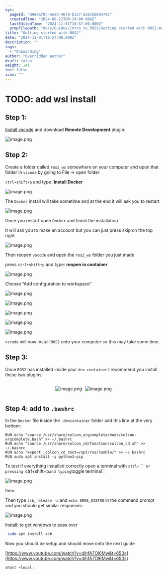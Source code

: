 ```yaml
---
sys:
  pageId: "89e0a78c-4e2b-4070-b327-d28cb0694742"
  createdTime: "2024-08-21T00:24:00.000Z"
  lastEditedTime: "2024-11-01T18:57:00.000Z"
  propFilepath: "docs/Guides/intro_to_ROS2/Getting started with ROS2.md"
title: "Getting started with ROS2"
date: "2024-11-01T18:57:00.000Z"
description: ""
tags:
  - "Onboarding"
author: "Overridden author"
draft: false
weight: 141
toc: false
icon: ""
---
```


# TODO: add wsl install

## Step 1:

[Install vscode](https://code.visualstudio.com/download) and download **Remote Development** plugin:

![image.png](https://prod-files-secure.s3.us-west-2.amazonaws.com/d518164a-d88e-44d1-a4ee-3adb3bd8bce0/efb52993-1881-4a40-b95e-6f020334f022/image.png?X-Amz-Algorithm=AWS4-HMAC-SHA256&X-Amz-Content-Sha256=UNSIGNED-PAYLOAD&X-Amz-Credential=ASIAZI2LB466SXF6W4DI%2F20250206%2Fus-west-2%2Fs3%2Faws4_request&X-Amz-Date=20250206T220742Z&X-Amz-Expires=3600&X-Amz-Security-Token=IQoJb3JpZ2luX2VjEE0aCXVzLXdlc3QtMiJHMEUCIQDE01GiX2yKE2VmOjsnBNInttbM98G8NfsrS27kNSQ49AIgf%2BkOy80iXrp50bLxWzAMizKkiEBfpW17EcfLd65%2B1N4q%2FwMIZhAAGgw2Mzc0MjMxODM4MDUiDP71e3IrHQU4NygjoSrcA0fmaCvxVCqDbAQX5j7kCIUsencC8bucTbyjZrIcVL38cgooF8rOZGwAgWPWP1QEt4eN9UePee7FH4EWzUUPLSEZX8zTjjA3IeTjG4hFrg51HmeQXJ3IN04LHT1yIPEouqfmDsSZKVmJPBMXTALnHOcvwYEy2tFmSxOkMtfpJDlNxu4A%2FUuK1YwCxsPEib7%2FwlgqXrD%2Bp%2FEEXPhKFfAl9ds9%2BWn3ONXawJpANKXA19E8%2Bo5KC9O4TMsEmkFjLCrkj4Fnzg30Y5RIK6n372wTzAsxcvJJcUrdvaAItFI5TlfAN9GUfcGnE5VNWOjYdwSpwuHYZtfbU3MfqX%2BriwsfgMJt3alnk6FiMu%2FMHnr3drBQBHaLbuBmt6940TZWRhII1z2RCj2%2BWqf7ienIhHbbyL%2B1GZff1RxISkJJ%2BojiqYsMKjRL69IBKbeSyPeRCruHgEgt18Lvs8rOtca8IvBEvhlK8eCplAqeHp0Y9FY8MRrXrxqOb8U%2FPeA8zOJo%2BJY%2FDMtJYR60vMQxnhmkfLF2sAUHXl%2F8a27B%2Bzx%2Bngd9tpxd5K%2FbW9fQl38xcBvC3eMLlBw6SJs2ZDGHmudEJ3%2Ftt9r5oYrinc01KNaMZdBuvfTkR%2BUR32Uyr02c6ATJMJa5lL0GOqUBsUKDAqV09amI8dk7IuVlQTHdfNn3dtTvywK7DlzWIbQBI2LIABFmpk%2Bn14NPpdXxhCwnaaaAi9F5hWPiHn%2BYksiqvFeQMxuFQHeMG%2FlOEJFmnhVyGf8No0LGlpP4BuZMVxSVImunY7d%2BeuOcNr8Lom2nYbM5LpqZVmIuwxr63wj8zjprvuGOqaJlxbkdsmU7tPdoKTjLy4tInHVVjeJYlvuUuuV3&X-Amz-Signature=42cb2230ca524bc40092d474c37dc4f1e176d32dd15554824bcbc3247aa465b0&X-Amz-SignedHeaders=host&x-id=GetObject)

## Step 2:

Create a folder called `ros2_ws` somewhere on your computer and open that folder in `vscode` by going to File → open folder 

`ctrl+shift+p` and type: **Install Docker**

![image.png](https://prod-files-secure.s3.us-west-2.amazonaws.com/d518164a-d88e-44d1-a4ee-3adb3bd8bce0/2269dc0e-1cd5-47ff-bceb-c04ad9b2eab0/image.png?X-Amz-Algorithm=AWS4-HMAC-SHA256&X-Amz-Content-Sha256=UNSIGNED-PAYLOAD&X-Amz-Credential=ASIAZI2LB466SXF6W4DI%2F20250206%2Fus-west-2%2Fs3%2Faws4_request&X-Amz-Date=20250206T220742Z&X-Amz-Expires=3600&X-Amz-Security-Token=IQoJb3JpZ2luX2VjEE0aCXVzLXdlc3QtMiJHMEUCIQDE01GiX2yKE2VmOjsnBNInttbM98G8NfsrS27kNSQ49AIgf%2BkOy80iXrp50bLxWzAMizKkiEBfpW17EcfLd65%2B1N4q%2FwMIZhAAGgw2Mzc0MjMxODM4MDUiDP71e3IrHQU4NygjoSrcA0fmaCvxVCqDbAQX5j7kCIUsencC8bucTbyjZrIcVL38cgooF8rOZGwAgWPWP1QEt4eN9UePee7FH4EWzUUPLSEZX8zTjjA3IeTjG4hFrg51HmeQXJ3IN04LHT1yIPEouqfmDsSZKVmJPBMXTALnHOcvwYEy2tFmSxOkMtfpJDlNxu4A%2FUuK1YwCxsPEib7%2FwlgqXrD%2Bp%2FEEXPhKFfAl9ds9%2BWn3ONXawJpANKXA19E8%2Bo5KC9O4TMsEmkFjLCrkj4Fnzg30Y5RIK6n372wTzAsxcvJJcUrdvaAItFI5TlfAN9GUfcGnE5VNWOjYdwSpwuHYZtfbU3MfqX%2BriwsfgMJt3alnk6FiMu%2FMHnr3drBQBHaLbuBmt6940TZWRhII1z2RCj2%2BWqf7ienIhHbbyL%2B1GZff1RxISkJJ%2BojiqYsMKjRL69IBKbeSyPeRCruHgEgt18Lvs8rOtca8IvBEvhlK8eCplAqeHp0Y9FY8MRrXrxqOb8U%2FPeA8zOJo%2BJY%2FDMtJYR60vMQxnhmkfLF2sAUHXl%2F8a27B%2Bzx%2Bngd9tpxd5K%2FbW9fQl38xcBvC3eMLlBw6SJs2ZDGHmudEJ3%2Ftt9r5oYrinc01KNaMZdBuvfTkR%2BUR32Uyr02c6ATJMJa5lL0GOqUBsUKDAqV09amI8dk7IuVlQTHdfNn3dtTvywK7DlzWIbQBI2LIABFmpk%2Bn14NPpdXxhCwnaaaAi9F5hWPiHn%2BYksiqvFeQMxuFQHeMG%2FlOEJFmnhVyGf8No0LGlpP4BuZMVxSVImunY7d%2BeuOcNr8Lom2nYbM5LpqZVmIuwxr63wj8zjprvuGOqaJlxbkdsmU7tPdoKTjLy4tInHVVjeJYlvuUuuV3&X-Amz-Signature=609f6afcd71a8ae4a02971c397bebb83d88afeb89dccd72bf0b215190b6bcdd5&X-Amz-SignedHeaders=host&x-id=GetObject)

The `Docker` install will take sometime and at the end it will ask you to restart

![image.png](https://prod-files-secure.s3.us-west-2.amazonaws.com/d518164a-d88e-44d1-a4ee-3adb3bd8bce0/ed233f78-be33-4b1f-b89c-9c346c0e961e/image.png?X-Amz-Algorithm=AWS4-HMAC-SHA256&X-Amz-Content-Sha256=UNSIGNED-PAYLOAD&X-Amz-Credential=ASIAZI2LB466SXF6W4DI%2F20250206%2Fus-west-2%2Fs3%2Faws4_request&X-Amz-Date=20250206T220742Z&X-Amz-Expires=3600&X-Amz-Security-Token=IQoJb3JpZ2luX2VjEE0aCXVzLXdlc3QtMiJHMEUCIQDE01GiX2yKE2VmOjsnBNInttbM98G8NfsrS27kNSQ49AIgf%2BkOy80iXrp50bLxWzAMizKkiEBfpW17EcfLd65%2B1N4q%2FwMIZhAAGgw2Mzc0MjMxODM4MDUiDP71e3IrHQU4NygjoSrcA0fmaCvxVCqDbAQX5j7kCIUsencC8bucTbyjZrIcVL38cgooF8rOZGwAgWPWP1QEt4eN9UePee7FH4EWzUUPLSEZX8zTjjA3IeTjG4hFrg51HmeQXJ3IN04LHT1yIPEouqfmDsSZKVmJPBMXTALnHOcvwYEy2tFmSxOkMtfpJDlNxu4A%2FUuK1YwCxsPEib7%2FwlgqXrD%2Bp%2FEEXPhKFfAl9ds9%2BWn3ONXawJpANKXA19E8%2Bo5KC9O4TMsEmkFjLCrkj4Fnzg30Y5RIK6n372wTzAsxcvJJcUrdvaAItFI5TlfAN9GUfcGnE5VNWOjYdwSpwuHYZtfbU3MfqX%2BriwsfgMJt3alnk6FiMu%2FMHnr3drBQBHaLbuBmt6940TZWRhII1z2RCj2%2BWqf7ienIhHbbyL%2B1GZff1RxISkJJ%2BojiqYsMKjRL69IBKbeSyPeRCruHgEgt18Lvs8rOtca8IvBEvhlK8eCplAqeHp0Y9FY8MRrXrxqOb8U%2FPeA8zOJo%2BJY%2FDMtJYR60vMQxnhmkfLF2sAUHXl%2F8a27B%2Bzx%2Bngd9tpxd5K%2FbW9fQl38xcBvC3eMLlBw6SJs2ZDGHmudEJ3%2Ftt9r5oYrinc01KNaMZdBuvfTkR%2BUR32Uyr02c6ATJMJa5lL0GOqUBsUKDAqV09amI8dk7IuVlQTHdfNn3dtTvywK7DlzWIbQBI2LIABFmpk%2Bn14NPpdXxhCwnaaaAi9F5hWPiHn%2BYksiqvFeQMxuFQHeMG%2FlOEJFmnhVyGf8No0LGlpP4BuZMVxSVImunY7d%2BeuOcNr8Lom2nYbM5LpqZVmIuwxr63wj8zjprvuGOqaJlxbkdsmU7tPdoKTjLy4tInHVVjeJYlvuUuuV3&X-Amz-Signature=31c8b8758e5448dfd4e9b3d63d85c7c008e82b0c07f956b17a60d7341b9600e3&X-Amz-SignedHeaders=host&x-id=GetObject)

Once you restart open `Docker` and finish the installation

It will ask you to make an account but you can just press skip on the top right

![image.png](https://prod-files-secure.s3.us-west-2.amazonaws.com/d518164a-d88e-44d1-a4ee-3adb3bd8bce0/21010ad9-1659-4fd9-9f59-9932a09b2a3d/image.png?X-Amz-Algorithm=AWS4-HMAC-SHA256&X-Amz-Content-Sha256=UNSIGNED-PAYLOAD&X-Amz-Credential=ASIAZI2LB466SXF6W4DI%2F20250206%2Fus-west-2%2Fs3%2Faws4_request&X-Amz-Date=20250206T220742Z&X-Amz-Expires=3600&X-Amz-Security-Token=IQoJb3JpZ2luX2VjEE0aCXVzLXdlc3QtMiJHMEUCIQDE01GiX2yKE2VmOjsnBNInttbM98G8NfsrS27kNSQ49AIgf%2BkOy80iXrp50bLxWzAMizKkiEBfpW17EcfLd65%2B1N4q%2FwMIZhAAGgw2Mzc0MjMxODM4MDUiDP71e3IrHQU4NygjoSrcA0fmaCvxVCqDbAQX5j7kCIUsencC8bucTbyjZrIcVL38cgooF8rOZGwAgWPWP1QEt4eN9UePee7FH4EWzUUPLSEZX8zTjjA3IeTjG4hFrg51HmeQXJ3IN04LHT1yIPEouqfmDsSZKVmJPBMXTALnHOcvwYEy2tFmSxOkMtfpJDlNxu4A%2FUuK1YwCxsPEib7%2FwlgqXrD%2Bp%2FEEXPhKFfAl9ds9%2BWn3ONXawJpANKXA19E8%2Bo5KC9O4TMsEmkFjLCrkj4Fnzg30Y5RIK6n372wTzAsxcvJJcUrdvaAItFI5TlfAN9GUfcGnE5VNWOjYdwSpwuHYZtfbU3MfqX%2BriwsfgMJt3alnk6FiMu%2FMHnr3drBQBHaLbuBmt6940TZWRhII1z2RCj2%2BWqf7ienIhHbbyL%2B1GZff1RxISkJJ%2BojiqYsMKjRL69IBKbeSyPeRCruHgEgt18Lvs8rOtca8IvBEvhlK8eCplAqeHp0Y9FY8MRrXrxqOb8U%2FPeA8zOJo%2BJY%2FDMtJYR60vMQxnhmkfLF2sAUHXl%2F8a27B%2Bzx%2Bngd9tpxd5K%2FbW9fQl38xcBvC3eMLlBw6SJs2ZDGHmudEJ3%2Ftt9r5oYrinc01KNaMZdBuvfTkR%2BUR32Uyr02c6ATJMJa5lL0GOqUBsUKDAqV09amI8dk7IuVlQTHdfNn3dtTvywK7DlzWIbQBI2LIABFmpk%2Bn14NPpdXxhCwnaaaAi9F5hWPiHn%2BYksiqvFeQMxuFQHeMG%2FlOEJFmnhVyGf8No0LGlpP4BuZMVxSVImunY7d%2BeuOcNr8Lom2nYbM5LpqZVmIuwxr63wj8zjprvuGOqaJlxbkdsmU7tPdoKTjLy4tInHVVjeJYlvuUuuV3&X-Amz-Signature=1acb7f0cac3f4d40fdd2e4caeca70a054558ab2248718ea0040a3df9dc543ca2&X-Amz-SignedHeaders=host&x-id=GetObject)

Then reopen `vscode` and open the `ros2_ws` folder you just made

press `ctrl+shift+p` and type: **reopen in container**

![image.png](https://prod-files-secure.s3.us-west-2.amazonaws.com/d518164a-d88e-44d1-a4ee-3adb3bd8bce0/4e93b8c2-41ad-488c-8095-c74205196118/image.png?X-Amz-Algorithm=AWS4-HMAC-SHA256&X-Amz-Content-Sha256=UNSIGNED-PAYLOAD&X-Amz-Credential=ASIAZI2LB466SXF6W4DI%2F20250206%2Fus-west-2%2Fs3%2Faws4_request&X-Amz-Date=20250206T220742Z&X-Amz-Expires=3600&X-Amz-Security-Token=IQoJb3JpZ2luX2VjEE0aCXVzLXdlc3QtMiJHMEUCIQDE01GiX2yKE2VmOjsnBNInttbM98G8NfsrS27kNSQ49AIgf%2BkOy80iXrp50bLxWzAMizKkiEBfpW17EcfLd65%2B1N4q%2FwMIZhAAGgw2Mzc0MjMxODM4MDUiDP71e3IrHQU4NygjoSrcA0fmaCvxVCqDbAQX5j7kCIUsencC8bucTbyjZrIcVL38cgooF8rOZGwAgWPWP1QEt4eN9UePee7FH4EWzUUPLSEZX8zTjjA3IeTjG4hFrg51HmeQXJ3IN04LHT1yIPEouqfmDsSZKVmJPBMXTALnHOcvwYEy2tFmSxOkMtfpJDlNxu4A%2FUuK1YwCxsPEib7%2FwlgqXrD%2Bp%2FEEXPhKFfAl9ds9%2BWn3ONXawJpANKXA19E8%2Bo5KC9O4TMsEmkFjLCrkj4Fnzg30Y5RIK6n372wTzAsxcvJJcUrdvaAItFI5TlfAN9GUfcGnE5VNWOjYdwSpwuHYZtfbU3MfqX%2BriwsfgMJt3alnk6FiMu%2FMHnr3drBQBHaLbuBmt6940TZWRhII1z2RCj2%2BWqf7ienIhHbbyL%2B1GZff1RxISkJJ%2BojiqYsMKjRL69IBKbeSyPeRCruHgEgt18Lvs8rOtca8IvBEvhlK8eCplAqeHp0Y9FY8MRrXrxqOb8U%2FPeA8zOJo%2BJY%2FDMtJYR60vMQxnhmkfLF2sAUHXl%2F8a27B%2Bzx%2Bngd9tpxd5K%2FbW9fQl38xcBvC3eMLlBw6SJs2ZDGHmudEJ3%2Ftt9r5oYrinc01KNaMZdBuvfTkR%2BUR32Uyr02c6ATJMJa5lL0GOqUBsUKDAqV09amI8dk7IuVlQTHdfNn3dtTvywK7DlzWIbQBI2LIABFmpk%2Bn14NPpdXxhCwnaaaAi9F5hWPiHn%2BYksiqvFeQMxuFQHeMG%2FlOEJFmnhVyGf8No0LGlpP4BuZMVxSVImunY7d%2BeuOcNr8Lom2nYbM5LpqZVmIuwxr63wj8zjprvuGOqaJlxbkdsmU7tPdoKTjLy4tInHVVjeJYlvuUuuV3&X-Amz-Signature=4c327cef976a06060c34a2293b52f036dde05bf0874ce14c750d1701b303650d&X-Amz-SignedHeaders=host&x-id=GetObject)

Choose “Add configuration to workspace”

![image.png](https://prod-files-secure.s3.us-west-2.amazonaws.com/d518164a-d88e-44d1-a4ee-3adb3bd8bce0/9560b282-5060-4989-ba37-97e7b2c22476/image.png?X-Amz-Algorithm=AWS4-HMAC-SHA256&X-Amz-Content-Sha256=UNSIGNED-PAYLOAD&X-Amz-Credential=ASIAZI2LB466SXF6W4DI%2F20250206%2Fus-west-2%2Fs3%2Faws4_request&X-Amz-Date=20250206T220742Z&X-Amz-Expires=3600&X-Amz-Security-Token=IQoJb3JpZ2luX2VjEE0aCXVzLXdlc3QtMiJHMEUCIQDE01GiX2yKE2VmOjsnBNInttbM98G8NfsrS27kNSQ49AIgf%2BkOy80iXrp50bLxWzAMizKkiEBfpW17EcfLd65%2B1N4q%2FwMIZhAAGgw2Mzc0MjMxODM4MDUiDP71e3IrHQU4NygjoSrcA0fmaCvxVCqDbAQX5j7kCIUsencC8bucTbyjZrIcVL38cgooF8rOZGwAgWPWP1QEt4eN9UePee7FH4EWzUUPLSEZX8zTjjA3IeTjG4hFrg51HmeQXJ3IN04LHT1yIPEouqfmDsSZKVmJPBMXTALnHOcvwYEy2tFmSxOkMtfpJDlNxu4A%2FUuK1YwCxsPEib7%2FwlgqXrD%2Bp%2FEEXPhKFfAl9ds9%2BWn3ONXawJpANKXA19E8%2Bo5KC9O4TMsEmkFjLCrkj4Fnzg30Y5RIK6n372wTzAsxcvJJcUrdvaAItFI5TlfAN9GUfcGnE5VNWOjYdwSpwuHYZtfbU3MfqX%2BriwsfgMJt3alnk6FiMu%2FMHnr3drBQBHaLbuBmt6940TZWRhII1z2RCj2%2BWqf7ienIhHbbyL%2B1GZff1RxISkJJ%2BojiqYsMKjRL69IBKbeSyPeRCruHgEgt18Lvs8rOtca8IvBEvhlK8eCplAqeHp0Y9FY8MRrXrxqOb8U%2FPeA8zOJo%2BJY%2FDMtJYR60vMQxnhmkfLF2sAUHXl%2F8a27B%2Bzx%2Bngd9tpxd5K%2FbW9fQl38xcBvC3eMLlBw6SJs2ZDGHmudEJ3%2Ftt9r5oYrinc01KNaMZdBuvfTkR%2BUR32Uyr02c6ATJMJa5lL0GOqUBsUKDAqV09amI8dk7IuVlQTHdfNn3dtTvywK7DlzWIbQBI2LIABFmpk%2Bn14NPpdXxhCwnaaaAi9F5hWPiHn%2BYksiqvFeQMxuFQHeMG%2FlOEJFmnhVyGf8No0LGlpP4BuZMVxSVImunY7d%2BeuOcNr8Lom2nYbM5LpqZVmIuwxr63wj8zjprvuGOqaJlxbkdsmU7tPdoKTjLy4tInHVVjeJYlvuUuuV3&X-Amz-Signature=701fb95d0a25b87cd4a3f5997a6fedc693c8f9e76fec1045d3d583d38101a752&X-Amz-SignedHeaders=host&x-id=GetObject)

![image.png](https://prod-files-secure.s3.us-west-2.amazonaws.com/d518164a-d88e-44d1-a4ee-3adb3bd8bce0/2ee63f81-886b-48e8-a553-dc6e5eac99e4/image.png?X-Amz-Algorithm=AWS4-HMAC-SHA256&X-Amz-Content-Sha256=UNSIGNED-PAYLOAD&X-Amz-Credential=ASIAZI2LB466SXF6W4DI%2F20250206%2Fus-west-2%2Fs3%2Faws4_request&X-Amz-Date=20250206T220742Z&X-Amz-Expires=3600&X-Amz-Security-Token=IQoJb3JpZ2luX2VjEE0aCXVzLXdlc3QtMiJHMEUCIQDE01GiX2yKE2VmOjsnBNInttbM98G8NfsrS27kNSQ49AIgf%2BkOy80iXrp50bLxWzAMizKkiEBfpW17EcfLd65%2B1N4q%2FwMIZhAAGgw2Mzc0MjMxODM4MDUiDP71e3IrHQU4NygjoSrcA0fmaCvxVCqDbAQX5j7kCIUsencC8bucTbyjZrIcVL38cgooF8rOZGwAgWPWP1QEt4eN9UePee7FH4EWzUUPLSEZX8zTjjA3IeTjG4hFrg51HmeQXJ3IN04LHT1yIPEouqfmDsSZKVmJPBMXTALnHOcvwYEy2tFmSxOkMtfpJDlNxu4A%2FUuK1YwCxsPEib7%2FwlgqXrD%2Bp%2FEEXPhKFfAl9ds9%2BWn3ONXawJpANKXA19E8%2Bo5KC9O4TMsEmkFjLCrkj4Fnzg30Y5RIK6n372wTzAsxcvJJcUrdvaAItFI5TlfAN9GUfcGnE5VNWOjYdwSpwuHYZtfbU3MfqX%2BriwsfgMJt3alnk6FiMu%2FMHnr3drBQBHaLbuBmt6940TZWRhII1z2RCj2%2BWqf7ienIhHbbyL%2B1GZff1RxISkJJ%2BojiqYsMKjRL69IBKbeSyPeRCruHgEgt18Lvs8rOtca8IvBEvhlK8eCplAqeHp0Y9FY8MRrXrxqOb8U%2FPeA8zOJo%2BJY%2FDMtJYR60vMQxnhmkfLF2sAUHXl%2F8a27B%2Bzx%2Bngd9tpxd5K%2FbW9fQl38xcBvC3eMLlBw6SJs2ZDGHmudEJ3%2Ftt9r5oYrinc01KNaMZdBuvfTkR%2BUR32Uyr02c6ATJMJa5lL0GOqUBsUKDAqV09amI8dk7IuVlQTHdfNn3dtTvywK7DlzWIbQBI2LIABFmpk%2Bn14NPpdXxhCwnaaaAi9F5hWPiHn%2BYksiqvFeQMxuFQHeMG%2FlOEJFmnhVyGf8No0LGlpP4BuZMVxSVImunY7d%2BeuOcNr8Lom2nYbM5LpqZVmIuwxr63wj8zjprvuGOqaJlxbkdsmU7tPdoKTjLy4tInHVVjeJYlvuUuuV3&X-Amz-Signature=3796f603d112a9a564a285fcb4540a735907fe1e8e06b6a5db19e71bd0dc353c&X-Amz-SignedHeaders=host&x-id=GetObject)

![image.png](https://prod-files-secure.s3.us-west-2.amazonaws.com/d518164a-d88e-44d1-a4ee-3adb3bd8bce0/ae1580b2-b048-407e-aed9-b584224a7a04/image.png?X-Amz-Algorithm=AWS4-HMAC-SHA256&X-Amz-Content-Sha256=UNSIGNED-PAYLOAD&X-Amz-Credential=ASIAZI2LB466SXF6W4DI%2F20250206%2Fus-west-2%2Fs3%2Faws4_request&X-Amz-Date=20250206T220742Z&X-Amz-Expires=3600&X-Amz-Security-Token=IQoJb3JpZ2luX2VjEE0aCXVzLXdlc3QtMiJHMEUCIQDE01GiX2yKE2VmOjsnBNInttbM98G8NfsrS27kNSQ49AIgf%2BkOy80iXrp50bLxWzAMizKkiEBfpW17EcfLd65%2B1N4q%2FwMIZhAAGgw2Mzc0MjMxODM4MDUiDP71e3IrHQU4NygjoSrcA0fmaCvxVCqDbAQX5j7kCIUsencC8bucTbyjZrIcVL38cgooF8rOZGwAgWPWP1QEt4eN9UePee7FH4EWzUUPLSEZX8zTjjA3IeTjG4hFrg51HmeQXJ3IN04LHT1yIPEouqfmDsSZKVmJPBMXTALnHOcvwYEy2tFmSxOkMtfpJDlNxu4A%2FUuK1YwCxsPEib7%2FwlgqXrD%2Bp%2FEEXPhKFfAl9ds9%2BWn3ONXawJpANKXA19E8%2Bo5KC9O4TMsEmkFjLCrkj4Fnzg30Y5RIK6n372wTzAsxcvJJcUrdvaAItFI5TlfAN9GUfcGnE5VNWOjYdwSpwuHYZtfbU3MfqX%2BriwsfgMJt3alnk6FiMu%2FMHnr3drBQBHaLbuBmt6940TZWRhII1z2RCj2%2BWqf7ienIhHbbyL%2B1GZff1RxISkJJ%2BojiqYsMKjRL69IBKbeSyPeRCruHgEgt18Lvs8rOtca8IvBEvhlK8eCplAqeHp0Y9FY8MRrXrxqOb8U%2FPeA8zOJo%2BJY%2FDMtJYR60vMQxnhmkfLF2sAUHXl%2F8a27B%2Bzx%2Bngd9tpxd5K%2FbW9fQl38xcBvC3eMLlBw6SJs2ZDGHmudEJ3%2Ftt9r5oYrinc01KNaMZdBuvfTkR%2BUR32Uyr02c6ATJMJa5lL0GOqUBsUKDAqV09amI8dk7IuVlQTHdfNn3dtTvywK7DlzWIbQBI2LIABFmpk%2Bn14NPpdXxhCwnaaaAi9F5hWPiHn%2BYksiqvFeQMxuFQHeMG%2FlOEJFmnhVyGf8No0LGlpP4BuZMVxSVImunY7d%2BeuOcNr8Lom2nYbM5LpqZVmIuwxr63wj8zjprvuGOqaJlxbkdsmU7tPdoKTjLy4tInHVVjeJYlvuUuuV3&X-Amz-Signature=0c2aaaddcc787d3b7b823cf15554a5ec8032fba28d971cfcd3c7a0b0cd20e2d1&X-Amz-SignedHeaders=host&x-id=GetObject)

![image.png](https://prod-files-secure.s3.us-west-2.amazonaws.com/d518164a-d88e-44d1-a4ee-3adb3bd8bce0/53255b28-f75e-430f-b9e3-c0ac8577e42b/image.png?X-Amz-Algorithm=AWS4-HMAC-SHA256&X-Amz-Content-Sha256=UNSIGNED-PAYLOAD&X-Amz-Credential=ASIAZI2LB466SXF6W4DI%2F20250206%2Fus-west-2%2Fs3%2Faws4_request&X-Amz-Date=20250206T220742Z&X-Amz-Expires=3600&X-Amz-Security-Token=IQoJb3JpZ2luX2VjEE0aCXVzLXdlc3QtMiJHMEUCIQDE01GiX2yKE2VmOjsnBNInttbM98G8NfsrS27kNSQ49AIgf%2BkOy80iXrp50bLxWzAMizKkiEBfpW17EcfLd65%2B1N4q%2FwMIZhAAGgw2Mzc0MjMxODM4MDUiDP71e3IrHQU4NygjoSrcA0fmaCvxVCqDbAQX5j7kCIUsencC8bucTbyjZrIcVL38cgooF8rOZGwAgWPWP1QEt4eN9UePee7FH4EWzUUPLSEZX8zTjjA3IeTjG4hFrg51HmeQXJ3IN04LHT1yIPEouqfmDsSZKVmJPBMXTALnHOcvwYEy2tFmSxOkMtfpJDlNxu4A%2FUuK1YwCxsPEib7%2FwlgqXrD%2Bp%2FEEXPhKFfAl9ds9%2BWn3ONXawJpANKXA19E8%2Bo5KC9O4TMsEmkFjLCrkj4Fnzg30Y5RIK6n372wTzAsxcvJJcUrdvaAItFI5TlfAN9GUfcGnE5VNWOjYdwSpwuHYZtfbU3MfqX%2BriwsfgMJt3alnk6FiMu%2FMHnr3drBQBHaLbuBmt6940TZWRhII1z2RCj2%2BWqf7ienIhHbbyL%2B1GZff1RxISkJJ%2BojiqYsMKjRL69IBKbeSyPeRCruHgEgt18Lvs8rOtca8IvBEvhlK8eCplAqeHp0Y9FY8MRrXrxqOb8U%2FPeA8zOJo%2BJY%2FDMtJYR60vMQxnhmkfLF2sAUHXl%2F8a27B%2Bzx%2Bngd9tpxd5K%2FbW9fQl38xcBvC3eMLlBw6SJs2ZDGHmudEJ3%2Ftt9r5oYrinc01KNaMZdBuvfTkR%2BUR32Uyr02c6ATJMJa5lL0GOqUBsUKDAqV09amI8dk7IuVlQTHdfNn3dtTvywK7DlzWIbQBI2LIABFmpk%2Bn14NPpdXxhCwnaaaAi9F5hWPiHn%2BYksiqvFeQMxuFQHeMG%2FlOEJFmnhVyGf8No0LGlpP4BuZMVxSVImunY7d%2BeuOcNr8Lom2nYbM5LpqZVmIuwxr63wj8zjprvuGOqaJlxbkdsmU7tPdoKTjLy4tInHVVjeJYlvuUuuV3&X-Amz-Signature=fff1919fbb91b23048952f0969358a997c5f162d2dfe7fedf242e6b4c2d83415&X-Amz-SignedHeaders=host&x-id=GetObject)

![image.png](https://prod-files-secure.s3.us-west-2.amazonaws.com/d518164a-d88e-44d1-a4ee-3adb3bd8bce0/7c562767-5af9-4ffb-97d1-327bcdf4ee00/image.png?X-Amz-Algorithm=AWS4-HMAC-SHA256&X-Amz-Content-Sha256=UNSIGNED-PAYLOAD&X-Amz-Credential=ASIAZI2LB466SXF6W4DI%2F20250206%2Fus-west-2%2Fs3%2Faws4_request&X-Amz-Date=20250206T220742Z&X-Amz-Expires=3600&X-Amz-Security-Token=IQoJb3JpZ2luX2VjEE0aCXVzLXdlc3QtMiJHMEUCIQDE01GiX2yKE2VmOjsnBNInttbM98G8NfsrS27kNSQ49AIgf%2BkOy80iXrp50bLxWzAMizKkiEBfpW17EcfLd65%2B1N4q%2FwMIZhAAGgw2Mzc0MjMxODM4MDUiDP71e3IrHQU4NygjoSrcA0fmaCvxVCqDbAQX5j7kCIUsencC8bucTbyjZrIcVL38cgooF8rOZGwAgWPWP1QEt4eN9UePee7FH4EWzUUPLSEZX8zTjjA3IeTjG4hFrg51HmeQXJ3IN04LHT1yIPEouqfmDsSZKVmJPBMXTALnHOcvwYEy2tFmSxOkMtfpJDlNxu4A%2FUuK1YwCxsPEib7%2FwlgqXrD%2Bp%2FEEXPhKFfAl9ds9%2BWn3ONXawJpANKXA19E8%2Bo5KC9O4TMsEmkFjLCrkj4Fnzg30Y5RIK6n372wTzAsxcvJJcUrdvaAItFI5TlfAN9GUfcGnE5VNWOjYdwSpwuHYZtfbU3MfqX%2BriwsfgMJt3alnk6FiMu%2FMHnr3drBQBHaLbuBmt6940TZWRhII1z2RCj2%2BWqf7ienIhHbbyL%2B1GZff1RxISkJJ%2BojiqYsMKjRL69IBKbeSyPeRCruHgEgt18Lvs8rOtca8IvBEvhlK8eCplAqeHp0Y9FY8MRrXrxqOb8U%2FPeA8zOJo%2BJY%2FDMtJYR60vMQxnhmkfLF2sAUHXl%2F8a27B%2Bzx%2Bngd9tpxd5K%2FbW9fQl38xcBvC3eMLlBw6SJs2ZDGHmudEJ3%2Ftt9r5oYrinc01KNaMZdBuvfTkR%2BUR32Uyr02c6ATJMJa5lL0GOqUBsUKDAqV09amI8dk7IuVlQTHdfNn3dtTvywK7DlzWIbQBI2LIABFmpk%2Bn14NPpdXxhCwnaaaAi9F5hWPiHn%2BYksiqvFeQMxuFQHeMG%2FlOEJFmnhVyGf8No0LGlpP4BuZMVxSVImunY7d%2BeuOcNr8Lom2nYbM5LpqZVmIuwxr63wj8zjprvuGOqaJlxbkdsmU7tPdoKTjLy4tInHVVjeJYlvuUuuV3&X-Amz-Signature=1e4a4234cbe8fca03b8babf7aee845c0f6431b29e112e147829e6098b6abe98a&X-Amz-SignedHeaders=host&x-id=GetObject)

`vscode` will now install `ROS2` onto your computer so this may take some time.

## Step 3:

Once `ROS2` has installed inside your `dev-container` I recommend you install these two plugins:

<div style="display: flex;flex-direction: row; column-gap:10px; max-width: 630px;justify-content: center;">
<div>

![image.png](https://prod-files-secure.s3.us-west-2.amazonaws.com/d518164a-d88e-44d1-a4ee-3adb3bd8bce0/3fc3d550-5a54-4ba1-ba6b-faa01cdb7369/image.png?X-Amz-Algorithm=AWS4-HMAC-SHA256&X-Amz-Content-Sha256=UNSIGNED-PAYLOAD&X-Amz-Credential=ASIAZI2LB4662CU7POFF%2F20250206%2Fus-west-2%2Fs3%2Faws4_request&X-Amz-Date=20250206T220746Z&X-Amz-Expires=3600&X-Amz-Security-Token=IQoJb3JpZ2luX2VjEE0aCXVzLXdlc3QtMiJIMEYCIQCQHUIJXyzy5bVYZaa8nvC3qh2xLzf1CdXB1uhFPTO6OQIhAIXEc6CWJP2fztVH87wRLMkNRrO0hD7TlZyKh3kA0lNpKv8DCGYQABoMNjM3NDIzMTgzODA1IgxnYc5AdWH2rYwZM3oq3AMZrHCasuYYcD14eORpn3JkRkVu7ITfq%2BAGYV9QRbBoz%2BT2Hxe1MXuGH8F8i1DzOn8qYHP106l9PBccc%2B9XCiHrb3ZnuoV0pgHJEyVsxzVOjSCZlgVp7x9lWgr2d7JLhVZ3p0%2BaBlKHCN8WN%2BSmGGV9cRShVR0Nzog%2FN5Yxn27vo5vU9Nr6%2BxXUl85Yf%2BzFQciCRvV5r5BR0tC8L%2Fu8%2FUIbDcLrAyme8V1Un0yHxQDDauz%2FQMFRaQ7zEPs%2FBJIIDdDPsvj1SSjgiUWX9sAO1UeAAtJEzNmf%2BjsuW93ASC3Dc6dhwRo1eSmb9wQ1iEu2CMzpPnoqQWTFkBpXviKUjj2wfnLvlzhpyjoPGroKeqyfxc0ibXDEbYZE5mKpn1rWD%2BJNLOZbK4GpCTDIwlHQBGNtVmM%2B2g1ecU%2FTLZbhjnG2qSfcqFMNRhZKL90kcpCNtJHaEicKUd1arUt9rFrnjELDB%2BpcSAeBUK1cRWsKAumj1G0Bj9ixQShffBsFtfAdTJgJmE4Qo5KbCcBquGgX%2FC6R4GkmP45vZUyDDm5wtorR2ykTKoB2AgU522rvFINdnaUzADyIXa7iHqTiTMO6MiRSkRU16QomocdBUlU5rQUsswM%2BWvZMh7Cx7JGJbjCquZS9BjqkAVNkFmNBUD%2FkP8ED101LOwJj%2BAA0BhOHRqGnkJgKy0ETQd5lB8Czb3wfEDP68CmF8Qv0OBBCIrFfWK2PohYz79q1hjK%2FblA3ds7S0QQ7x735S%2F%2BDDbdIHMU3mmmjFQPpN%2BCUbtTLW8IVJwv8fZKNKTcX22kSrPXM7qJfvL%2Bd21YzK%2FDOHy8v80Q4pI2pHPHNd9Z49kkQFCiIVH9aXc5rt0s4Miu2&X-Amz-Signature=cf9583fef02577512325c9f434c928f690038b3ac7274ae93fd8fe6c52bc4fa9&X-Amz-SignedHeaders=host&x-id=GetObject)

</div>
<div>

![image.png](https://prod-files-secure.s3.us-west-2.amazonaws.com/d518164a-d88e-44d1-a4ee-3adb3bd8bce0/d994cc66-13c2-4093-a5a3-f84cf4601a82/image.png?X-Amz-Algorithm=AWS4-HMAC-SHA256&X-Amz-Content-Sha256=UNSIGNED-PAYLOAD&X-Amz-Credential=ASIAZI2LB4664LNLXS5H%2F20250206%2Fus-west-2%2Fs3%2Faws4_request&X-Amz-Date=20250206T220746Z&X-Amz-Expires=3600&X-Amz-Security-Token=IQoJb3JpZ2luX2VjEE0aCXVzLXdlc3QtMiJHMEUCIQDKJO3P0XE%2FqQAdyVBY0GOHAQBvN9%2F%2BZnKfa4PSBzLMnQIgMVl%2BoYwq9pkFR%2B2hZ9fpzwcp3MYcGnqK9bniXtz2twcq%2FwMIZhAAGgw2Mzc0MjMxODM4MDUiDBe0akeqDebgNyNinircA0V%2Bq1yq9vvfh6W5PQ5Sb3k3a3KZe02ICzQYP5aF8XB9VBSrbLkdrrO1dWqrLdNsge8h2dYk%2F1YxiLBgPwmeO%2FieGzv%2Brevxv1xSYZT1xT3%2Fp%2FtZ%2F3NNOm1Jh3KeNXxvcHUQ2un8jECgSoF4Iot5hOjvLBKR6lgEqf2ayOHQF8BiB5vEWVe07VZdu%2F8wzhalnzC9U%2FUOKRLUWAw4Ko9mSfertoSUlLriR5vLTQb3jcoNdBVqf2HO9VhVEOIG%2FOxGOH%2F4p%2BopkH2ZUrIXjlGAHupzxyD6EGZN6OvRLWe0EP8mO1d9hlbDrXOjzmHpB6rNVEkj%2F8zj6Jzo%2BagiY60BcaRBn7ecefh2scM0jVIdfyOd%2FQhscBVGp0zzaY503HEgzt6pb76BSSCtUz3xewKqRU7kBXV4DKrC8eiO2MeyXZ4%2Fc53nrLoMshKljbCAjEHL5MjHB4RZ6HbrXOIeYdb4h05znq1nw2mhPA84ZPpdX68akpdbmW6sg82BGCXFo%2By5EGSZ3YDlR9mDZRDw9XwzXmVKjy8c74sRCxOpmasG6HbY5IL3V6rQz83Sr0slbLLa5OmhFsjzTyDVGvDRIXvg91VzWKBPPK1JmTEuFgVwuKyQoZdWll3eRzSer4EcMPe4lL0GOqUBWsLa7TLLM9YE1ZmBEY9k%2BwExNnYSypzLN1K6d1NNPI6IpiZf0V9CIEcgs8xp4kCCw3Ai%2B2vFLmbP7Ufzzc8lXJbsB4eLR5Kuk4qEXg7xGvWR26DURLrSfk%2BmG9XCS9VV4K6QWIgLQQJh2aTKK1vVW4CSL55FsNkKxGZghJ0OFeCQanlYoa6AhUES%2FgHegCep2YmIwcDhsnTy32HOxjDcwrMfzlAw&X-Amz-Signature=ae975ee4689eca8faf68447d535061fab368203deedb99fe1806a77ff6225348&X-Amz-SignedHeaders=host&x-id=GetObject)

</div>
</div>

## Step 4: add to `.bashrc`

In the `Docker` file inside the `.devcontainer` folder add this line at the very bottom: 

```docker
RUN echo "source /usr/share/colcon_argcomplete/hook/colcon-argcomplete.bash" >> ~/.bashrc
RUN echo "source /usr/share/colcon_cd/function/colcon_cd.sh" >> ~/.bashrc
RUN echo "export _colcon_cd_root=/opt/ros/humble/" >> ~/.bashrc
RUN sudo apt install -y python3-pip 
```

To test if everything installed correctly open a terminal with `ctrl+`` or pressing `ctrl+shift+p` and typing `toggle terminal`:

![image.png](https://prod-files-secure.s3.us-west-2.amazonaws.com/d518164a-d88e-44d1-a4ee-3adb3bd8bce0/6a4943d8-b04e-4c02-9a58-775f3384d1a5/image.png?X-Amz-Algorithm=AWS4-HMAC-SHA256&X-Amz-Content-Sha256=UNSIGNED-PAYLOAD&X-Amz-Credential=ASIAZI2LB466SXF6W4DI%2F20250206%2Fus-west-2%2Fs3%2Faws4_request&X-Amz-Date=20250206T220742Z&X-Amz-Expires=3600&X-Amz-Security-Token=IQoJb3JpZ2luX2VjEE0aCXVzLXdlc3QtMiJHMEUCIQDE01GiX2yKE2VmOjsnBNInttbM98G8NfsrS27kNSQ49AIgf%2BkOy80iXrp50bLxWzAMizKkiEBfpW17EcfLd65%2B1N4q%2FwMIZhAAGgw2Mzc0MjMxODM4MDUiDP71e3IrHQU4NygjoSrcA0fmaCvxVCqDbAQX5j7kCIUsencC8bucTbyjZrIcVL38cgooF8rOZGwAgWPWP1QEt4eN9UePee7FH4EWzUUPLSEZX8zTjjA3IeTjG4hFrg51HmeQXJ3IN04LHT1yIPEouqfmDsSZKVmJPBMXTALnHOcvwYEy2tFmSxOkMtfpJDlNxu4A%2FUuK1YwCxsPEib7%2FwlgqXrD%2Bp%2FEEXPhKFfAl9ds9%2BWn3ONXawJpANKXA19E8%2Bo5KC9O4TMsEmkFjLCrkj4Fnzg30Y5RIK6n372wTzAsxcvJJcUrdvaAItFI5TlfAN9GUfcGnE5VNWOjYdwSpwuHYZtfbU3MfqX%2BriwsfgMJt3alnk6FiMu%2FMHnr3drBQBHaLbuBmt6940TZWRhII1z2RCj2%2BWqf7ienIhHbbyL%2B1GZff1RxISkJJ%2BojiqYsMKjRL69IBKbeSyPeRCruHgEgt18Lvs8rOtca8IvBEvhlK8eCplAqeHp0Y9FY8MRrXrxqOb8U%2FPeA8zOJo%2BJY%2FDMtJYR60vMQxnhmkfLF2sAUHXl%2F8a27B%2Bzx%2Bngd9tpxd5K%2FbW9fQl38xcBvC3eMLlBw6SJs2ZDGHmudEJ3%2Ftt9r5oYrinc01KNaMZdBuvfTkR%2BUR32Uyr02c6ATJMJa5lL0GOqUBsUKDAqV09amI8dk7IuVlQTHdfNn3dtTvywK7DlzWIbQBI2LIABFmpk%2Bn14NPpdXxhCwnaaaAi9F5hWPiHn%2BYksiqvFeQMxuFQHeMG%2FlOEJFmnhVyGf8No0LGlpP4BuZMVxSVImunY7d%2BeuOcNr8Lom2nYbM5LpqZVmIuwxr63wj8zjprvuGOqaJlxbkdsmU7tPdoKTjLy4tInHVVjeJYlvuUuuV3&X-Amz-Signature=224dbec667ec2de82bad0d42f2b96f2c1c087592fadbfff28c466dd99197e3ec&X-Amz-SignedHeaders=host&x-id=GetObject)

then 

Then type `lsb_release -a` and `echo $ROS_DISTRO` in the command prompt and you should get similar responses:

![image.png](https://prod-files-secure.s3.us-west-2.amazonaws.com/d518164a-d88e-44d1-a4ee-3adb3bd8bce0/3e635dec-a805-4e85-8b9e-d000e5b71a4e/image.png?X-Amz-Algorithm=AWS4-HMAC-SHA256&X-Amz-Content-Sha256=UNSIGNED-PAYLOAD&X-Amz-Credential=ASIAZI2LB466SXF6W4DI%2F20250206%2Fus-west-2%2Fs3%2Faws4_request&X-Amz-Date=20250206T220742Z&X-Amz-Expires=3600&X-Amz-Security-Token=IQoJb3JpZ2luX2VjEE0aCXVzLXdlc3QtMiJHMEUCIQDE01GiX2yKE2VmOjsnBNInttbM98G8NfsrS27kNSQ49AIgf%2BkOy80iXrp50bLxWzAMizKkiEBfpW17EcfLd65%2B1N4q%2FwMIZhAAGgw2Mzc0MjMxODM4MDUiDP71e3IrHQU4NygjoSrcA0fmaCvxVCqDbAQX5j7kCIUsencC8bucTbyjZrIcVL38cgooF8rOZGwAgWPWP1QEt4eN9UePee7FH4EWzUUPLSEZX8zTjjA3IeTjG4hFrg51HmeQXJ3IN04LHT1yIPEouqfmDsSZKVmJPBMXTALnHOcvwYEy2tFmSxOkMtfpJDlNxu4A%2FUuK1YwCxsPEib7%2FwlgqXrD%2Bp%2FEEXPhKFfAl9ds9%2BWn3ONXawJpANKXA19E8%2Bo5KC9O4TMsEmkFjLCrkj4Fnzg30Y5RIK6n372wTzAsxcvJJcUrdvaAItFI5TlfAN9GUfcGnE5VNWOjYdwSpwuHYZtfbU3MfqX%2BriwsfgMJt3alnk6FiMu%2FMHnr3drBQBHaLbuBmt6940TZWRhII1z2RCj2%2BWqf7ienIhHbbyL%2B1GZff1RxISkJJ%2BojiqYsMKjRL69IBKbeSyPeRCruHgEgt18Lvs8rOtca8IvBEvhlK8eCplAqeHp0Y9FY8MRrXrxqOb8U%2FPeA8zOJo%2BJY%2FDMtJYR60vMQxnhmkfLF2sAUHXl%2F8a27B%2Bzx%2Bngd9tpxd5K%2FbW9fQl38xcBvC3eMLlBw6SJs2ZDGHmudEJ3%2Ftt9r5oYrinc01KNaMZdBuvfTkR%2BUR32Uyr02c6ATJMJa5lL0GOqUBsUKDAqV09amI8dk7IuVlQTHdfNn3dtTvywK7DlzWIbQBI2LIABFmpk%2Bn14NPpdXxhCwnaaaAi9F5hWPiHn%2BYksiqvFeQMxuFQHeMG%2FlOEJFmnhVyGf8No0LGlpP4BuZMVxSVImunY7d%2BeuOcNr8Lom2nYbM5LpqZVmIuwxr63wj8zjprvuGOqaJlxbkdsmU7tPdoKTjLy4tInHVVjeJYlvuUuuV3&X-Amz-Signature=463358c59a25bbcf39ca09fbd3f8e8a539836ca4bdc845f9e6415cb79a7deb99&X-Amz-SignedHeaders=host&x-id=GetObject)

Install:  to get windows to pass over

```bash
 sudo apt install xcb
```

Now you should be setup and should move onto the next guide 

[https://www.youtube.com/watch?v=dihfA7Ol6Mw&t=650s](https://www.youtube.com/watch?v=dihfA7Ol6Mw&t=650s)

```python
xhost +local:
```
